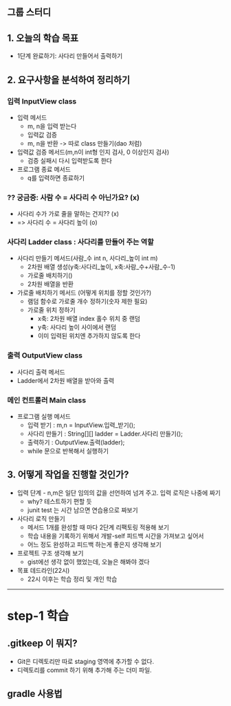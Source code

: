## 그룹 스터디
## 1. 오늘의 학습 목표
- 1단계 완료하기: 사다리 만들어서 출력하기

## 2. 요구사항을 분석하여 정리하기

### 입력 InputView class
- 입력 메서드
    - m, n을 입력 받는다
    - 입력값 검증
    - m, n을 반환 -> 따로 class 만들기(dao 처럼)
- 입력값 검증 메서드(m,n이 int형 인지 검사, 0 이상인지 검사)
    - 검증 실패시 다시 입력받도록 한다
- 프로그램 종료 메서드
    - q를 입력하면 종료하기

### ?? 궁금증: 사람 수 = 사다리 수 아닌가요? (x)
- 사다리 수가 가로 줄을 말하는 건지?? (x)
- => 사다리 수 = 사다리 높이 (o)

### 사다리 Ladder class : 사다리를 만들어 주는 역할
- 사다리 만들기 메서드(사람_수 int n, 사다리_높이 int m)
    - 2차원 배열 생성(y축:사다리_높이, x축:사람_수+사람_수-1)
    - 가로줄 배치하기()
    - 2차원 배열을 반환
- 가로줄 배치하기 메서드 (어떻게 위치를 정할 것인가?)
    - 램덤 함수로 가로줄 개수 정하기(숫자 제한 필요)
    - 가로줄 위치 정하기
        - x축: 2차원 배열 index 홀수 위치 중 랜덤
        - y축: 사다리 높이 사이에서 랜덤
        - 이미 입력된 위치엔 추가하지 않도록 한다

### 출력 OutputView class
- 사다리 출력 메서드
- Ladder에서 2차원 배열을 받아와 출력

### 메인 컨트롤러 Main class
- 프로그램 실행 메서드
    - 입력 받기 : m,n = InputView.입력_받기();
    - 사다리 만들기 : String[][] ladder = Ladder.사다리 만들기();
    - 출력하기 : OutputView.출력(ladder);
    - while 문으로 반복해서 실행하기

## 3. 어떻게 작업을 진행할 것인가?
- 입력 단계 - n,m은 일단 임의의 값을 선언하여 넘겨 주고. 입력 로직은 나중에 짜기
    - why? 테스트하기 편할 듯
    - junit test 는 시간 남으면 연습용으로 짜보기
- 사다리 로직 만들기
    - 메서드 1개를 완성할 때 마다 2단계 리팩토링 적용해 보기
    - 학습 내용을 기록하기 위해서 개발-self 피드백 시간을 가져보고 싶어서
    - 어느 정도 완성하고 피드백 하는게 좋은지 생각해 보기
- 프로젝트 구조 생각해 보기
    - gist에선 생각 없이 했었는데, 오늘은 해봐야 겠다
- 목표 데드라인(22시)
    - 22시 이후는 학습 정리 및 개인 학습

---

# step-1 학습
## .gitkeep 이 뭐지?
- Git은 디렉토리만 따로 staging 영역에 추가할 수 없다.
- 디렉토리를 commit 하기 위해 추가해 주는 더미 파일.

## gradle 사용법
